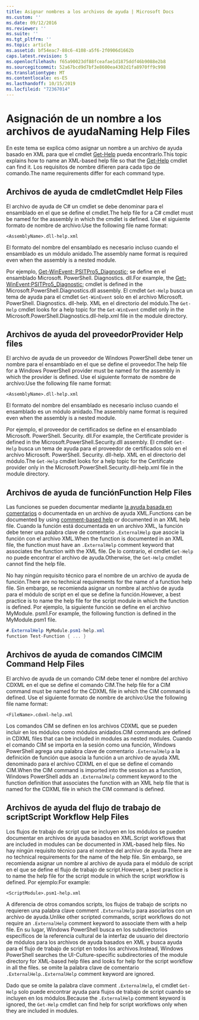 ```yaml
---
title: Asignar nombres a los archivos de ayuda | Microsoft Docs
ms.custom: ''
ms.date: 09/12/2016
ms.reviewer: ''
ms.suite: ''
ms.tgt_pltfrm: ''
ms.topic: article
ms.assetid: bf54eac7-88c6-4108-a5f6-2f0906d1662b
caps.latest.revision: 5
ms.openlocfilehash: f65a90023df88fceafae1d1875ddf46b9088e2b8
ms.sourcegitcommit: 52a67bcd9d7bf3e8600ea4302d1fa8970ff9c998
ms.translationtype: MT
ms.contentlocale: es-ES
ms.lasthandoff: 10/15/2019
ms.locfileid: "72367014"
---
```

# <a name="naming-help-files"></a><span data-ttu-id="075fa-102">Asignación de un nombre a los archivos de ayuda</span><span class="sxs-lookup"><span data-stu-id="075fa-102">Naming Help Files</span></span>

<span data-ttu-id="075fa-103">En este tema se explica cómo asignar un nombre a un archivo de ayuda basado en XML para que el cmdlet [Get-Help](/powershell/module/Microsoft.PowerShell.Core/Get-Help) pueda encontrarlo.</span><span class="sxs-lookup"><span data-stu-id="075fa-103">This topic explains how to name an XML-based help file so that the [Get-Help](/powershell/module/Microsoft.PowerShell.Core/Get-Help) cmdlet can find it.</span></span> <span data-ttu-id="075fa-104">Los requisitos de nombre difieren para cada tipo de comando.</span><span class="sxs-lookup"><span data-stu-id="075fa-104">The name requirements differ for each command type.</span></span>

## <a name="cmdlet-help-files"></a><span data-ttu-id="075fa-105">Archivos de ayuda de cmdlet</span><span class="sxs-lookup"><span data-stu-id="075fa-105">Cmdlet Help Files</span></span>

<span data-ttu-id="075fa-106">El archivo de ayuda de C# un cmdlet se debe denominar para el ensamblado en el que se define el cmdlet.</span><span class="sxs-lookup"><span data-stu-id="075fa-106">The help file for a C# cmdlet must be named for the assembly in which the cmdlet is defined.</span></span> <span data-ttu-id="075fa-107">Use el siguiente formato de nombre de archivo:</span><span class="sxs-lookup"><span data-stu-id="075fa-107">Use the following file name format:</span></span>

```
<AssemblyName>.dll-help.xml
```

<span data-ttu-id="075fa-108">El formato del nombre del ensamblado es necesario incluso cuando el ensamblado es un módulo anidado.</span><span class="sxs-lookup"><span data-stu-id="075fa-108">The assembly name format is required even when the assembly is a nested module.</span></span>

<span data-ttu-id="075fa-109">Por ejemplo, [Get-WinEvent; PSITPro5_Diagnostic;](/powershell/module/Microsoft.PowerShell.Diagnostics/Get-WinEvent) se define en el ensamblado Microsoft. PowerShell. Diagnostics. dll.</span><span class="sxs-lookup"><span data-stu-id="075fa-109">For example, the [Get-WinEvent;PSITPro5_Diagnostic;](/powershell/module/Microsoft.PowerShell.Diagnostics/Get-WinEvent) cmdlet is defined in the Microsoft.PowerShell.Diagnostics.dll assembly.</span></span> <span data-ttu-id="075fa-110">El cmdlet `Get-Help` busca un tema de ayuda para el cmdlet `Get-WinEvent` solo en el archivo Microsoft. PowerShell. Diagnostics. dll-help. XML en el directorio del módulo.</span><span class="sxs-lookup"><span data-stu-id="075fa-110">The `Get-Help` cmdlet looks for a help topic for the `Get-WinEvent` cmdlet only in the Microsoft.PowerShell.Diagnostics.dll-help.xml file in the module directory.</span></span>

## <a name="provider-help-files"></a><span data-ttu-id="075fa-111">Archivos de ayuda del proveedor</span><span class="sxs-lookup"><span data-stu-id="075fa-111">Provider Help files</span></span>

<span data-ttu-id="075fa-112">El archivo de ayuda de un proveedor de Windows PowerShell debe tener un nombre para el ensamblado en el que se define el proveedor.</span><span class="sxs-lookup"><span data-stu-id="075fa-112">The help file for a Windows PowerShell provider must be named for the assembly in which the provider is defined.</span></span> <span data-ttu-id="075fa-113">Use el siguiente formato de nombre de archivo:</span><span class="sxs-lookup"><span data-stu-id="075fa-113">Use the following file name format:</span></span>

```
<AssemblyName>.dll-help.xml
```

<span data-ttu-id="075fa-114">El formato del nombre del ensamblado es necesario incluso cuando el ensamblado es un módulo anidado.</span><span class="sxs-lookup"><span data-stu-id="075fa-114">The assembly name format is required even when the assembly is a nested module.</span></span>

<span data-ttu-id="075fa-115">Por ejemplo, el proveedor de certificados se define en el ensamblado Microsoft. PowerShell. Security. dll.</span><span class="sxs-lookup"><span data-stu-id="075fa-115">For example, the Certificate provider is defined in the Microsoft.PowerShell.Security.dll assembly.</span></span> <span data-ttu-id="075fa-116">El cmdlet `Get-Help` busca un tema de ayuda para el proveedor de certificados solo en el archivo Microsoft. PowerShell. Security. dll-help. XML en el directorio del módulo.</span><span class="sxs-lookup"><span data-stu-id="075fa-116">The `Get-Help` cmdlet looks for a help topic for the Certificate provider only in the Microsoft.PowerShell.Security.dll-help.xml file in the module directory.</span></span>

## <a name="function-help-files"></a><span data-ttu-id="075fa-117">Archivos de ayuda de función</span><span class="sxs-lookup"><span data-stu-id="075fa-117">Function Help Files</span></span>

<span data-ttu-id="075fa-118">Las funciones se pueden documentar mediante [la ayuda basada en comentarios](/powershell/module/microsoft.powershell.core/about/about_comment_based_help) o documentada en un archivo de ayuda XML.</span><span class="sxs-lookup"><span data-stu-id="075fa-118">Functions can be documented by using [comment-based help](/powershell/module/microsoft.powershell.core/about/about_comment_based_help) or documented in an XML help file.</span></span> <span data-ttu-id="075fa-119">Cuando la función está documentada en un archivo XML, la función debe tener una palabra clave de comentario `.ExternalHelp` que asocie la función con el archivo XML.</span><span class="sxs-lookup"><span data-stu-id="075fa-119">When the function is documented in an XML file, the function must have an `.ExternalHelp` comment keyword that associates the function with the XML file.</span></span> <span data-ttu-id="075fa-120">De lo contrario, el cmdlet `Get-Help` no puede encontrar el archivo de ayuda.</span><span class="sxs-lookup"><span data-stu-id="075fa-120">Otherwise, the `Get-Help` cmdlet cannot find the help file.</span></span>

<span data-ttu-id="075fa-121">No hay ningún requisito técnico para el nombre de un archivo de ayuda de función.</span><span class="sxs-lookup"><span data-stu-id="075fa-121">There are no technical requirements for the name of a function help file.</span></span> <span data-ttu-id="075fa-122">Sin embargo, se recomienda asignar un nombre al archivo de ayuda para el módulo de script en el que se define la función.</span><span class="sxs-lookup"><span data-stu-id="075fa-122">However, a best practice is to name the help file for the script module in which the function is defined.</span></span> <span data-ttu-id="075fa-123">Por ejemplo, la siguiente función se define en el archivo MyModule. psm1.</span><span class="sxs-lookup"><span data-stu-id="075fa-123">For example, the following function is defined in the MyModule.psm1 file.</span></span>

```csharp
#.ExternalHelp MyModule.psm1-help.xml
function Test-Function { ... }
```

## <a name="cim-command-help-files"></a><span data-ttu-id="075fa-124">Archivos de ayuda de comandos CIM</span><span class="sxs-lookup"><span data-stu-id="075fa-124">CIM Command Help Files</span></span>

<span data-ttu-id="075fa-125">El archivo de ayuda de un comando CIM debe tener el nombre del archivo CDXML en el que se define el comando CIM.</span><span class="sxs-lookup"><span data-stu-id="075fa-125">The help file for a CIM command must be named for the CDXML file in which the CIM command is defined.</span></span> <span data-ttu-id="075fa-126">Use el siguiente formato de nombre de archivo:</span><span class="sxs-lookup"><span data-stu-id="075fa-126">Use the following file name format:</span></span>

```
<FileName>.cdxml-help.xml
```

<span data-ttu-id="075fa-127">Los comandos CIM se definen en los archivos CDXML que se pueden incluir en los módulos como módulos anidados.</span><span class="sxs-lookup"><span data-stu-id="075fa-127">CIM commands are defined in CDXML files that can be included in modules as nested modules.</span></span> <span data-ttu-id="075fa-128">Cuando el comando CIM se importa en la sesión como una función, Windows PowerShell agrega una palabra clave de comentario `.ExternalHelp` a la definición de función que asocia la función a un archivo de ayuda XML denominado para el archivo CDXML en el que se define el comando CIM.</span><span class="sxs-lookup"><span data-stu-id="075fa-128">When the CIM command is imported into the session as a function, Windows PowerShell adds an `.ExternalHelp` comment keyword to the function definition that associates the function with an XML help file that is named for the CDXML file in which the CIM command is defined.</span></span>

## <a name="script-workflow-help-files"></a><span data-ttu-id="075fa-129">Archivos de ayuda del flujo de trabajo de script</span><span class="sxs-lookup"><span data-stu-id="075fa-129">Script Workflow Help Files</span></span>

<span data-ttu-id="075fa-130">Los flujos de trabajo de script que se incluyen en los módulos se pueden documentar en archivos de ayuda basados en XML.</span><span class="sxs-lookup"><span data-stu-id="075fa-130">Script workflows that are included in modules can be documented in XML-based help files.</span></span> <span data-ttu-id="075fa-131">No hay ningún requisito técnico para el nombre del archivo de ayuda.</span><span class="sxs-lookup"><span data-stu-id="075fa-131">There are no technical requirements for the name of the help file.</span></span> <span data-ttu-id="075fa-132">Sin embargo, se recomienda asignar un nombre al archivo de ayuda para el módulo de script en el que se define el flujo de trabajo de script.</span><span class="sxs-lookup"><span data-stu-id="075fa-132">However, a best practice is to name the help file for the script module in which the script workflow is defined.</span></span> <span data-ttu-id="075fa-133">Por ejemplo:</span><span class="sxs-lookup"><span data-stu-id="075fa-133">For example:</span></span>

```
<ScriptModule>.psm1-help.xml
```

<span data-ttu-id="075fa-134">A diferencia de otros comandos scripts, los flujos de trabajo de scripts no requieren una palabra clave comment `.ExternalHelp` para asociarlos con un archivo de ayuda.</span><span class="sxs-lookup"><span data-stu-id="075fa-134">Unlike other scripted commands, script workflows do not require an `.ExternalHelp` comment keyword to associate them with a help file.</span></span> <span data-ttu-id="075fa-135">En su lugar, Windows PowerShell busca en los subdirectorios específicos de la referencia cultural de la interfaz de usuario del directorio de módulos para los archivos de ayuda basados en XML y busca ayuda para el flujo de trabajo de script en todos los archivos.</span><span class="sxs-lookup"><span data-stu-id="075fa-135">Instead, Windows PowerShell searches the UI-Culture-specific subdirectories of the module directory for XML-based help files and looks for help for the script workflow in all the files.</span></span> <span data-ttu-id="075fa-136">se omite la palabra clave de comentario `.ExternalHelp`.</span><span class="sxs-lookup"><span data-stu-id="075fa-136">`.ExternalHelp` comment keyword are ignored.</span></span>

<span data-ttu-id="075fa-137">Dado que se omite la palabra clave comment `.ExternalHelp`, el cmdlet `Get-Help` solo puede encontrar ayuda para flujos de trabajo de script cuando se incluyen en los módulos.</span><span class="sxs-lookup"><span data-stu-id="075fa-137">Because the `.ExternalHelp` comment keyword is ignored, the `Get-Help` cmdlet can find help for script workflows only when they are included in modules.</span></span>